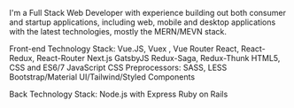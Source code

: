 I'm a Full Stack Web Developer with experience building out both consumer and startup applications, including web, mobile and desktop applications with the latest technologies, mostly the MERN/MEVN stack.

Front-end Technology Stack:
Vue.JS, Vuex , Vue Router
React, React-Redux, React-Router
Next.js
GatsbyJS
Redux-Saga, Redux-Thunk
HTML5, CSS and ES6/7 JavaScript
CSS Preprocessors: SASS, LESS
Bootstrap/Material UI/Tailwind/Styled Components

Back Technology Stack:
Node.js with Express
Ruby on Rails


<!--
**bilawal-liaqat/bilawal-liaqat** is a ✨ _special_ ✨ repository because its `README.md` (this file) appears on your GitHub profile.

Here are some ideas to get you started:

- 🔭 I’m currently working on ...
- 🌱 I’m currently learning ...
- 👯 I’m looking to collaborate on ...
- 🤔 I’m looking for help with ...
- 💬 Ask me about ...
- 📫 How to reach me: ...
- 😄 Pronouns: ...
- ⚡ Fun fact: ...
-->

